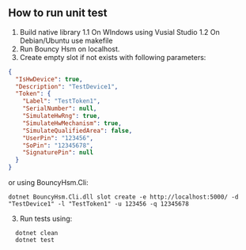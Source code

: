 ## How to run unit test

1. Build native library
  1.1 On WIndows using Vusial Studio
  1.2 On Debian/Ubuntu use makefile
2. Run Bouncy Hsm on localhost.
3. Create empty slot if not exists with following parameters:

```json
{
  "IsHwDevice": true,
  "Description": "TestDevice1",
  "Token": {
    "Label": "TestToken1",
    "SerialNumber": null,
    "SimulateHwRng": true,
    "SimulateHwMechanism": true,
    "SimulateQualifiedArea": false,
    "UserPin": "123456",
    "SoPin": "12345678",
    "SignaturePin": null
  }
}
```
or using BouncyHsm.Cli:
```
dotnet BouncyHsm.Cli.dll slot create -e http://localhost:5000/ -d "TestDevice1" -l "TestToken1" -u 123456 -q 12345678
```

3. Run tests using:
```
  dotnet clean
  dotnet test
```
